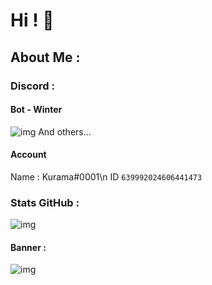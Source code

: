# Hi ! 👋

## About Me :

### Discord :

#### Bot - Winter
![img](https://cdn.discordapp.com/attachments/841316530771066900/920973431195988008/unknown.png)
And others...

#### Account 
Name : Kurama#0001\n
ID `639992024606441473`

### Stats GitHub :
![img](https://github-readme-stats.vercel.app/api?username=Kurama0001&show_icons=true&theme=gotham)

#### Banner :
![img](https://cdn.discordapp.com/banners/639992024606441473/14550b16d0baec76d44f29131a5630b2.png?size=4096)
